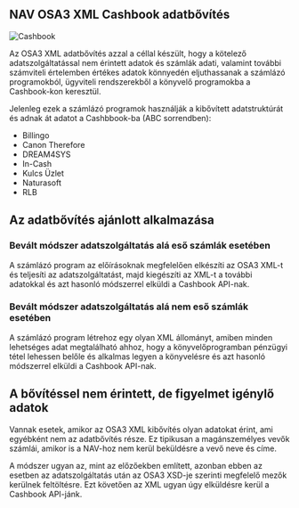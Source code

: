 ## NAV OSA3 XML Cashbook adatbővítés

![Cashbook](https://cashbook.hu/site/img/illustration_02_whitebg_render.gif)

Az OSA3 XML adatbővítés azzal a céllal készült, hogy a kötelező adatszolgáltatással nem érintett adatok és számlák adati, valamint további számviteli értelemben értékes adatok könnyedén eljuthassanak a számlázó programokból, ügyviteli rendszerekből a könyvelő programokba a Cashbook-kon keresztül.

Jelenleg ezek a számlázó programok használják a kibővített adatstruktúrát és adnak át adatot a Cashbbook-ba (ABC sorrendben):

* Billingo
* Canon Therefore
* DREAM4SYS
* In-Cash
* Kulcs Üzlet
* Naturasoft
* RLB

## Az adatbővítés ajánlott alkalmazása

### Bevált módszer adatszolgáltatás alá eső számlák esetében

A számlázó program az előírásoknak megfelelően elkészíti az OSA3 XML-t és teljesíti az adatszolgáltatást, majd kiegészíti az XML-t a további adatokkal és azt hasonló módszerrel elküldi a Cashbook API-nak.

### Bevált módszer adatszolgáltatás alá nem eső számlák esetében

A számlázó program létrehoz egy olyan XML állományt, amiben minden lehetséges adat megtalálható ahhoz, hogy a könyvelőprogramban pénzügyi tétel lehessen belőle és alkalmas legyen a könyvelésre és azt hasonló módszerrel elküldi a Cashbook API-nak.

## A bővítéssel nem érintett, de figyelmet igénylő adatok

Vannak esetek, amikor az OSA3 XML kibővítés olyan adatokat érint, ami egyébként nem az adatbővítés része. Ez tipikusan a magánszemélyes vevők számlái, amikor is a NAV-hoz nem kerül beküldésre a vevő neve és címe.

A módszer ugyan az, mint az előzőekben említett, azonban ebben az esetben az adatszolgáltatás után az OSA3 XSD-je szerinti megfelelő mezők kerülnek feltöltésre. Ezt követően az XML ugyan úgy elküldésre kerül a Cashbook API-jánk.
